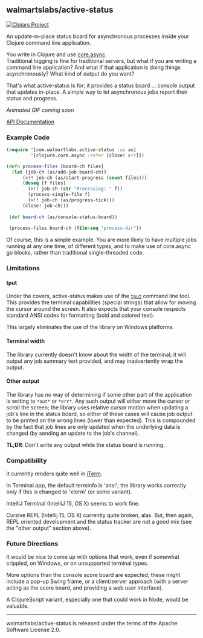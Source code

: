 ## walmartslabs/active-status

[![Clojars Project](http://clojars.org/walmartlabs/active-status/latest-version.svg)](http://clojars.org/abs/active-status)

An update-in-place status board for asynchronous processes inside your Clojure command line application.

You write in Clojure and use [core.async](https://github.com/clojure/core.async).  
Traditional logging is fine for traditional servers, but what if you are writing a command line application?
And what if that application is doing things asynchronously?  What kind of output do you want?

That's what active-status is for; it provides a status board ... console output that updates in-place.
A simple way to let asynchronous jobs report their status and progress.

*Animated GIF coming soon*

[API Documentation](http://walmartlabs.github.io/active-status/)

### Example Code

```clojure
(require '[com.walmartlabs.active-status :as as]
         '[clojure.core.async :refer [close! >!!]])

(defn process-files [board-ch files]
  (let [job-ch (as/add-job board-ch)]
      (>!! job-ch (as/start-progress (count files)))
      (doseq [f files]
        (>!! job-ch (str "Processing: " f))
        (process-single-file f)
        (>!! job-ch (as/progress-tick)))
      (close! job-ch)))
      
 (def board-ch (as/console-status-board))
             
 (process-files board-ch (file-seq "process-dir"))                   
```

Of course, this is a simple example. You are more likely to have multiple jobs running at any one time,
of different types, and to make use of core.async go blocks, rather than traditional single-threaded code.


### Limitations


#### tput

Under the covers, active-status makes use of the [`tput`](https://en.wikipedia.org/wiki/Tput) command line tool.
This provides the terminal capabilities (special strings) that allow for moving the cursor around the
screen. It also expects that your console respects standard ANSI codes for formatting (bold and colored
text).

This largely eliminates the use of the library on Windows platforms.

#### Terminal width

The library currently doesn't know about the width of the terminal; it will output any job summary text provided, and
may inadvertently wrap the output.

#### Other output
 
The library has no way of determining if some other part of the application is writing to `*out*` or `*err*`.
Any such output will either move the cursor or scroll the screen; the library uses relative cursor motion
when updating a job's line in the status board,
so either of these cases will cause job output to be printed on the wrong lines (lower than expected). 
This is compounded by the fact that job lines are only updated when the underlying data is changed (by sending an 
update to the job's channel).

**TL;DR**: Don't write any output while the status board is running.

### Compatibility

It currently renders quite well in [iTerm](https://www.iterm2.com/).

In Terminal.app, the default terminfo is 'ansi'; the library works correctly only if this is changed to 'xterm' (or some variant).

IntelliJ Terminal (IntelliJ 15, OS X) seems to work fine.

Cursive REPL (Intellij 15, OS X) currently quite broken, alas.  But, then again, REPL oriented development and the
status tracker are not a good mix (see the "other output" section above).


### Future Directions

It would be nice to come up with options that work, even if somewhat crippled, on Windows, or on unsupported terminal types.

More options than the console score board are expected; these might include a pop-up Swing frame, or
a client/server approach (with a server acting as the score board, and providing a web user interface).

A ClojureScript variant, especially one that could work in Node, would be valuable.

----

walmartlabs/active-status is released under the terms of the Apache Software License 2.0.